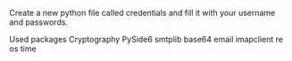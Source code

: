 Create a new python file called credentials and fill it with your username and passwords.

Used packages
Cryptography
PySide6
smtplib
base64
email
imapclient
re
os
time
